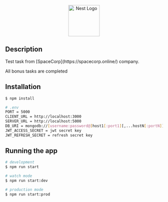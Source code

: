 <p align="center">
  <a href="http://nestjs.com/" target="blank"><img src="https://nestjs.com/img/logo-small.svg" width="100" alt="Nest Logo" /></a>
</p>

## Description

<p>Test task from [SpaceCorp](https://spacecorp.online/) company.</p>
<p>All bonus tasks are completed</p>

## Installation

```bash
$ npm install

# .env
PORT = 5000
CLIENT_URL = http://localhost:3000
SERVER_URL = http://localhost:5000
DB_URI = mongodb://[username:password@]host1[:port1][,...hostN[:portN]][/[defaultauthdb][?options]]
JWT_ACCESS_SECRET = jwt secret key
JWT_REFRESH_SECRET = refresh secret key
```

## Running the app

```bash
# development
$ npm run start

# watch mode
$ npm run start:dev

# production mode
$ npm run start:prod
```

